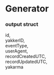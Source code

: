 # Generator

### output struct

id,  
yakkerID,  
eventType,  
userAgent,  
recordCreatedUTC,  
recordUpdatedUTC,  
yakarma


